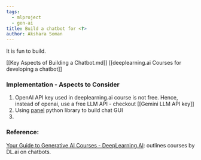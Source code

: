 ```yaml
---
tags:
  - mlproject
  - gen-ai
title: Build a chatbot for <?>
author: Akshara Soman
---
```


It is fun to build.

[[Key Aspects of Building a Chatbot.md]]
[[deeplearning.ai Courses for developing a chatbot]]

### Implementation - Aspects to Consider
1. OpenAI API key used in deeplearning.ai course is not free. Hence, instead of openai, use a free LLM API - checkout [[Gemini LLM API key]] 
3. Using [panel](https://panel.holoviz.org/index.html) python library to build chat GUI 
4. 
### Reference: 
[Your Guide to Generative AI Courses - DeepLearning.AI](https://www.deeplearning.ai/resources/generative-ai-courses-guide/): outlines courses by DL.ai on chatbots.


